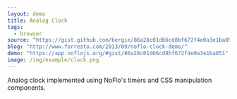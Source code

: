 ```yaml
---
layout: demo
title: Analog Clock
tags:
  - browser
source: "https://gist.github.com/bergie/86a28c01d66cd8bf672f4e0a3e1ba851"
blog: "http://www.forresto.com/2013/09/noflo-clock-demo/"
demo: "https://app.noflojs.org/#gist/86a28c01d66cd8bf672f4e0a3e1ba851"
image: /img/example/clock.png
---
```

Analog clock implemented using NoFlo's timers and CSS manipulation components.
